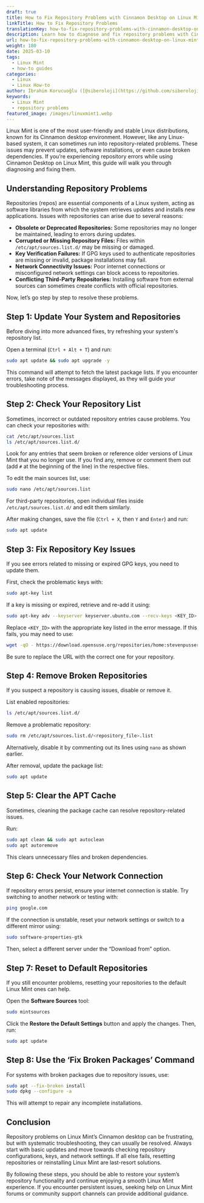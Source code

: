 ```yaml
---
draft: true
title: How to Fix Repository Problems with Cinnamon Desktop on Linux Mint
linkTitle: How to Fix Repository Problems
translationKey: how-to-fix-repository-problems-with-cinnamon-desktop-on-linux-mint
description: Learn how to diagnose and fix repository problems with Cinnamon Desktop on Linux Mint
url: how-to-fix-repository-problems-with-cinnamon-desktop-on-linux-mint
weight: 180
date: 2025-03-10
tags:
  - Linux Mint
  - how-to guides
categories:
  - Linux
  - Linux How-to
author: İbrahim Korucuoğlu ([@siberoloji](https://github.com/siberoloji))
keywords:
  - Linux Mint
  - repository problems
featured_image: /images/linuxmint1.webp
---
```

Linux Mint is one of the most user-friendly and stable Linux distributions, known for its Cinnamon desktop environment. However, like any Linux-based system, it can sometimes run into repository-related problems. These issues may prevent updates, software installations, or even cause broken dependencies. If you’re experiencing repository errors while using Cinnamon Desktop on Linux Mint, this guide will walk you through diagnosing and fixing them.

## Understanding Repository Problems

Repositories (repos) are essential components of a Linux system, acting as software libraries from which the system retrieves updates and installs new applications. Issues with repositories can arise due to several reasons:

- **Obsolete or Deprecated Repositories:** Some repositories may no longer be maintained, leading to errors during updates.
- **Corrupted or Missing Repository Files:** Files within `/etc/apt/sources.list.d/` may be missing or damaged.
- **Key Verification Failures:** If GPG keys used to authenticate repositories are missing or invalid, package installations may fail.
- **Network Connectivity Issues:** Poor internet connections or misconfigured network settings can block access to repositories.
- **Conflicting Third-Party Repositories:** Installing software from external sources can sometimes create conflicts with official repositories.

Now, let’s go step by step to resolve these problems.

## Step 1: Update Your System and Repositories

Before diving into more advanced fixes, try refreshing your system's repository list.

Open a terminal (`Ctrl + Alt + T`) and run:

```bash
sudo apt update && sudo apt upgrade -y
```

This command will attempt to fetch the latest package lists. If you encounter errors, take note of the messages displayed, as they will guide your troubleshooting process.

## Step 2: Check Your Repository List

Sometimes, incorrect or outdated repository entries cause problems. You can check your repositories with:

```bash
cat /etc/apt/sources.list
ls /etc/apt/sources.list.d/
```

Look for any entries that seem broken or reference older versions of Linux Mint that you no longer use. If you find any, remove or comment them out (add `#` at the beginning of the line) in the respective files.

To edit the main sources list, use:

```bash
sudo nano /etc/apt/sources.list
```

For third-party repositories, open individual files inside `/etc/apt/sources.list.d/` and edit them similarly.

After making changes, save the file (`Ctrl + X`, then `Y` and `Enter`) and run:

```bash
sudo apt update
```

## Step 3: Fix Repository Key Issues

If you see errors related to missing or expired GPG keys, you need to update them.

First, check the problematic keys with:

```bash
sudo apt-key list
```

If a key is missing or expired, retrieve and re-add it using:

```bash
sudo apt-key adv --keyserver keyserver.ubuntu.com --recv-keys <KEY_ID>
```

Replace `<KEY_ID>` with the appropriate key listed in the error message. If this fails, you may need to use:

```bash
wget -qO - https://download.opensuse.org/repositories/home:stevenpusser:/palemoon-GTK3/xUbuntu_20.04/Release.key | sudo apt-key add -
```

Be sure to replace the URL with the correct one for your repository.

## Step 4: Remove Broken Repositories

If you suspect a repository is causing issues, disable or remove it.

List enabled repositories:

```bash
ls /etc/apt/sources.list.d/
```

Remove a problematic repository:

```bash
sudo rm /etc/apt/sources.list.d/<repository_file>.list
```

Alternatively, disable it by commenting out its lines using `nano` as shown earlier.

After removal, update the package list:

```bash
sudo apt update
```

## Step 5: Clear the APT Cache

Sometimes, cleaning the package cache can resolve repository-related issues.

Run:

```bash
sudo apt clean && sudo apt autoclean
sudo apt autoremove
```

This clears unnecessary files and broken dependencies.

## Step 6: Check Your Network Connection

If repository errors persist, ensure your internet connection is stable. Try switching to another network or testing with:

```bash
ping google.com
```

If the connection is unstable, reset your network settings or switch to a different mirror using:

```bash
sudo software-properties-gtk
```

Then, select a different server under the “Download from” option.

## Step 7: Reset to Default Repositories

If you still encounter problems, resetting your repositories to the default Linux Mint ones can help.

Open the **Software Sources** tool:

```bash
sudo mintsources
```

Click the **Restore the Default Settings** button and apply the changes. Then, run:

```bash
sudo apt update
```

## Step 8: Use the ‘Fix Broken Packages’ Command

For systems with broken packages due to repository issues, use:

```bash
sudo apt --fix-broken install
sudo dpkg --configure -a
```

This will attempt to repair any incomplete installations.

## Conclusion

Repository problems on Linux Mint’s Cinnamon desktop can be frustrating, but with systematic troubleshooting, they can usually be resolved. Always start with basic updates and move towards checking repository configurations, keys, and network settings. If all else fails, resetting repositories or reinstalling Linux Mint are last-resort solutions.

By following these steps, you should be able to restore your system’s repository functionality and continue enjoying a smooth Linux Mint experience. If you encounter persistent issues, seeking help on Linux Mint forums or community support channels can provide additional guidance.
